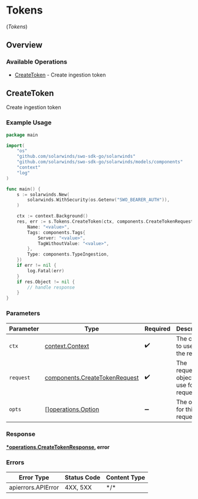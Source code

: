 # Tokens
(*Tokens*)

## Overview

### Available Operations

* [CreateToken](#createtoken) - Create ingestion token

## CreateToken

Create ingestion token

### Example Usage

```go
package main

import(
	"os"
	"github.com/solarwinds/swo-sdk-go/solarwinds"
	"github.com/solarwinds/swo-sdk-go/solarwinds/models/components"
	"context"
	"log"
)

func main() {
    s := solarwinds.New(
        solarwinds.WithSecurity(os.Getenv("SWO_BEARER_AUTH")),
    )

    ctx := context.Background()
    res, err := s.Tokens.CreateToken(ctx, components.CreateTokenRequest{
        Name: "<value>",
        Tags: components.Tags{
            Server: "<value>",
            TagWithoutValue: "<value>",
        },
        Type: components.TypeIngestion,
    })
    if err != nil {
        log.Fatal(err)
    }
    if res.Object != nil {
        // handle response
    }
}
```

### Parameters

| Parameter                                                                      | Type                                                                           | Required                                                                       | Description                                                                    |
| ------------------------------------------------------------------------------ | ------------------------------------------------------------------------------ | ------------------------------------------------------------------------------ | ------------------------------------------------------------------------------ |
| `ctx`                                                                          | [context.Context](https://pkg.go.dev/context#Context)                          | :heavy_check_mark:                                                             | The context to use for the request.                                            |
| `request`                                                                      | [components.CreateTokenRequest](../../models/components/createtokenrequest.md) | :heavy_check_mark:                                                             | The request object to use for the request.                                     |
| `opts`                                                                         | [][operations.Option](../../models/operations/option.md)                       | :heavy_minus_sign:                                                             | The options for this request.                                                  |

### Response

**[*operations.CreateTokenResponse](../../models/operations/createtokenresponse.md), error**

### Errors

| Error Type         | Status Code        | Content Type       |
| ------------------ | ------------------ | ------------------ |
| apierrors.APIError | 4XX, 5XX           | \*/\*              |